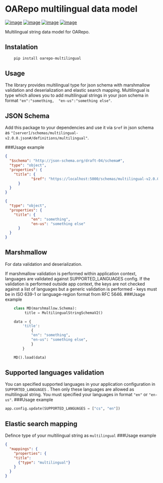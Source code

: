 OARepo multilingual data model
==============================

[![image][]][1]
[![image][2]][3]
[![image][4]][5]
[![image][6]][7]

Multilingual string data model for OARepo.

Instalation
----------
```bash
    pip install oarepo-multilingual
```
Usage
----------
The library provides multilingual type for json schema with marshmallow validation and deserialization and elastic search mapping.
Multilingual is type which allows you to add multilingual strings in your json schema in format ``"en":"something, 
"en-us":"something else"``. 

JSON Schema
----------
Add this package to your dependencies and use it via ``$ref`` in json schema as ``"[server]/schemas/multilingual-v2.0.0.json#/definitions/multilingual"``.

###Usage example
```json
{
  "$schema": "http://json-schema.org/draft-04/schema#",
  "type": "object",
  "properties": {
    "title": {
            "$ref": "https://localhost:5000/schemas/multilingual-v2.0.0.json#/definitions/multilingual"
      }
  }
}
```
```json
{
  "type": "object",
  "properties": {
    "title": {
            "en": "something",
            "en-us": "something else"
      }
  }
}
```
Marshmallow
-----------
For data validation and deserialization.

If marshmallow validation is performed within application context, languages are validated against SUPPORTED_LANGUAGES config.
If the validation is performed outside app context, the keys are not checked against a list of languages
but a generic validation is performed - keys must be in ISO 639-1 or language-region format from RFC 5646.
###Usage example
```python
    class MD(marshmallow.Schema):
         title = MultilingualStringSchemaV2()

    data = {
        'title':
            {
            "en": "something",
            "en-us": "something else",
            }
        }

    MD().load(data)
```
Supported languages validation
------------------------------
You can specified supported languages in your application configuration in ``SUPPORTED_LANGUAGES`` . Then only these
languages are allowed as multilingual string. 
You must specified your languages in format ``"en"`` or ``"en-us"``.
###Usage example
```python
app.config.update(SUPPORTED_LANGUAGES = ["cs", "en"])
```
Elastic search mapping
----------------------
Defince type of your multilingual string as ``multilingual``
###Usage example
```json
{
  "mappings": {
    "properties": {
    "title":
      {"type": "multilingual"}
    }
  }
}
```
  [image]: https://img.shields.io/github/license/oarepo/oarepo-multilingual.svg
  [1]: https://github.com/oarepo/oarepo-multilingual/blob/master/LICENSE
  [2]: https://img.shields.io/travis/oarepo/oarepo-multilingual.svg
  [3]: https://travis-ci.org/oarepo/oarepo-multilingual
  [4]: https://img.shields.io/coveralls/oarepo/oarepo-multilingual.svg
  [5]: https://coveralls.io/r/oarepo/oarepo-multilingual
  [6]: https://img.shields.io/pypi/v/oarepo-multilingual.svg
  [7]: https://pypi.org/pypi/oarepo-multilingual
  
